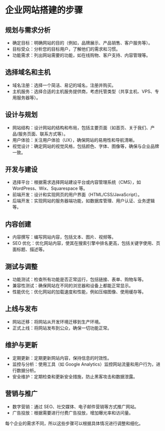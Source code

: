 # 企业网站搭建的步骤

## 规划与需求分析

- 确定目标：明确网站的目的（例如，品牌展示、产品销售、客户服务等）。
- 目标受众：分析您的目标用户，了解他们的需求和习惯。
- 功能需求：列出网站需要的功能，如在线购物、客户支持、内容管理等。

## 选择域名和主机

- 域名注册：选择一个简洁、易记的域名，注册并购买。
- 主机服务：选择合适的主机服务提供商，考虑托管类型（共享主机、VPS、专用服务器等）。

## 设计与规划

- 网站结构：设计网站的结构和布局，包括主要页面（如首页、关于我们、产品/服务页面、联系方式等）。
- 用户体验：关注用户体验（UX），确保网站的易用性和导航清晰。
- 视觉设计：确定网站的视觉风格，包括颜色、字体、图像等，确保与企业品牌一致。

## 开发与建设

- 选择平台：根据需求选择网站建设平台或内容管理系统（CMS），如 WordPress、Wix、Squarespace 等。
- 前端开发：设计和实现网页的用户界面（HTML/CSS/JavaScript）。
- 后端开发：实现网站的服务器端功能，如数据库管理、用户认证、业务逻辑等。

## 内容创建

- 内容撰写：编写网站内容，包括文本、图片、视频等。
- SEO 优化：优化网站内容，使其在搜索引擎中排名更高，包括关键字使用、页面标题、描述等。

## 测试与调整

- 功能测试：检查所有功能是否正常运行，包括链接、表单、购物车等。
- 兼容性测试：确保网站在不同的浏览器和设备上都能正常显示。
- 性能优化：优化网站的加载速度和性能，例如压缩图像、使用缓存等。

## 上线与发布

- 网站迁移：将网站从开发环境迁移到生产环境。
- 正式上线：将网站发布到公众，确保一切功能正常。

## 维护与更新

- 定期更新：定期更新网站内容，保持信息的时效性。
- 监控与分析：使用工具（如 Google Analytics）监控网站流量和用户行为，进行数据分析。
- 安全维护：定期检查和更新安全措施，防止黑客攻击和数据泄露。

## 营销与推广

- 数字营销：通过 SEO、社交媒体、电子邮件营销等方式推广网站。
- 广告投放：根据需要进行付费广告投放，增加曝光率和访问量。

每个企业的需求不同，所以这些步骤可以根据具体情况进行调整和细化。
